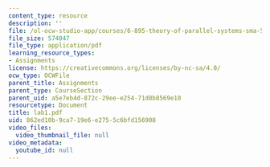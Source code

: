 ```yaml
---
content_type: resource
description: ''
file: /ol-ocw-studio-app/courses/6-895-theory-of-parallel-systems-sma-5509-fall-2003/862ed10b9ca719e6e2755c6bfd156908_lab1.pdf
file_size: 574047
file_type: application/pdf
learning_resource_types:
- Assignments
license: https://creativecommons.org/licenses/by-nc-sa/4.0/
ocw_type: OCWFile
parent_title: Assignments
parent_type: CourseSection
parent_uid: a5e7eb4d-872c-29ee-e254-71d8b8569e10
resourcetype: Document
title: lab1.pdf
uid: 862ed10b-9ca7-19e6-e275-5c6bfd156908
video_files:
  video_thumbnail_file: null
video_metadata:
  youtube_id: null
---
```


